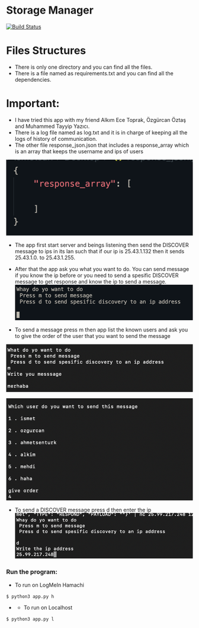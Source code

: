 # Storage Manager


[![Build Status](https://travis-ci.org/joemccann/dillinger.svg?branch=master)](https://travis-ci.org/joemccann/dillinger)


# Files Structures

  - There is only one directory and you can find all the files.
  - There is a file named as requirements.txt and you can find all the dependencies.

# Important:
  - I have tried this app with my friend Alkım Ece Toprak, Özgürcan Öztaş and Muhammed Tayyip Yazıcı.
  - There is a log file named as log.txt and it is in charge of keeping all the logs of history of communication.
  - The other file response_json.json that includes a response_array which is an array that keeps the username and ips of users
  
  ![alt text](https://github.com/sarismet/cmpe487/blob/main/responsearray.png)
  
  - The app first start server and beings listening then send the DISCOVER message to ips in its lan such that if our ip is 25.43.1.132 then it sends 25.43.1.0. to 25.43.1.255.
  - After that the app ask you what you want to do. You can send message if you know the ip before or you need to send a spesific DISCOVER message to get response and know the ip to send a message.
  ![alt text](https://github.com/sarismet/cmpe487/blob/main/what.png)
  
  - To send a message press m then app list the known users and ask you to give the order of the user that you want to send the message
  
  ![alt text](https://github.com/sarismet/cmpe487/blob/main/message1.png)
  
  ![alt text](https://github.com/sarismet/cmpe487/blob/main/message2.png)
  
  - To send a DISCOVER message press d then enter the ip
  ![alt text](https://github.com/sarismet/cmpe487/blob/main/discover.png)
  


### Run the program:
- To run on LogMeIn Hamachi
```sh
$ python3 app.py h
```
- - To run on Localhost
```sh
$ python3 app.py l
```

